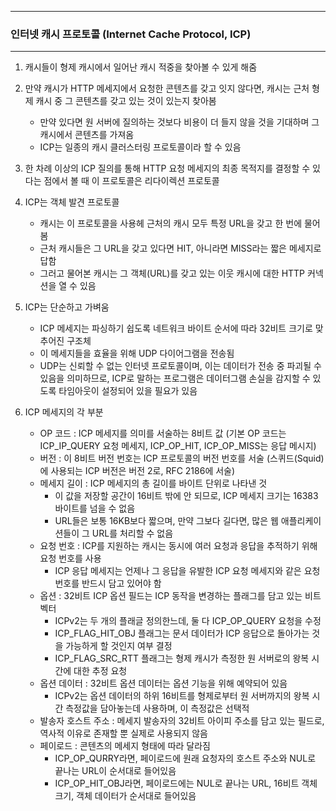 -----
### 인터넷 캐시 프로토콜 (Internet Cache Protocol, ICP)
-----
1. 캐시들이 형제 캐시에서 일어난 캐시 적중을 찾아볼 수 있게 해줌
2. 만약 캐시가 HTTP 메세지에서 요청한 콘텐츠를 갖고 잇지 않다면, 캐시는 근처 형제 캐시 중 그 콘텐츠를 갖고 있는 것이 있는지 찾아봄
   - 만약 있다면 원 서버에 질의하는 것보다 비용이 더 들지 않을 것을 기대하며 그 캐시에서 콘텐츠를 가져옴
   - ICP는 일종의 캐시 클러스터링 프로토콜이라 할 수 있음

3. 한 차례 이상의 ICP 질의를 통해 HTTP 요청 메세지의 최종 목적지를 결정할 수 있다는 점에서 볼 때 이 프로토콜은 리다이렉션 프로토콜
4. ICP는 객체 발견 프로토콜
   - 캐시는 이 프로토콜을 사용헤 근처의 캐시 모두 특정 URL을 갖고 한 번에 물어봄
   - 근처 캐시들은 그 URL을 갖고 있다면 HIT, 아니라면 MISS라는 짧은 메세지로 답함
   - 그러고 물어본 캐시는 그 객체(URL)를 갖고 있는 이웃 캐시에 대한 HTTP 커넥션을 열 수 있음

5. ICP는 단순하고 가벼움
   - ICP 메세지는 파싱하기 쉽도록 네트워크 바이트 순서에 따라 32비트 크기로 맞추어진 구조체
   - 이 메세지들을 효율을 위해 UDP 다이어그램을 전송됨
   - UDP는 신뢰할 수 없는 인터넷 프로토콜이며, 이는 데이터가 전송 중 파괴될 수 있음을 의미하므로, ICP로 말하는 프로그램은 데이터그램 손실을 감지할 수 있도록 타임아웃이 설정되어 있을 필요가 있음

6. ICP 메세지의 각 부분
   - OP 코드 : ICP 메세지를 의미를 서술하는 8비트 값 (기본 OP 코드는 ICP_IP_QUERY 요청 메세지, ICP_OP_HIT, ICP_OP_MISS는 응답 메시지)
   - 버전 : 이 8비트 버전 번호는 ICP 프로토콜의 버전 번호를 서술 (스퀴드(Squid)에 사용되는 ICP 버전은 버전 2로, RFC 2186에 서술)
   - 메세지 길이 : ICP 메세지의 총 길이를 바이트 단위로 나타낸 것
      + 이 값을 저장할 공간이 16비트 밖에 안 되므로, ICP 메세지 크기는 16383 바이트를 넘을 수 없음
      + URL들은 보통 16KB보다 짧으며, 만약 그보다 길다면, 많은 웹 애플리케이션들이 그 URL를 처리할 수 없음
   - 요청 번호 : ICP를 지원하는 캐시는 동시에 여러 요청과 응답을 추적하기 위해 요청 번호를 사용
      + ICP 응답 메세지는 언제나 그 응답을 유발한 ICP 요청 메세지와 같은 요청 번호를 반드시 담고 있어야 함
   - 옵션 : 32비트 ICP 옵션 필드는 ICP 동작을 변경하는 플래그를 담고 있는 비트 벡터
      + ICPv2는 두 개의 플래글 정의한느데, 둘 다 ICP_OP_QUERY 요청을 수정
      + ICP_FLAG_HIT_OBJ 플래그는 문서 데이터가 ICP 응답으로 돌아가는 것을 가능하게 할 것인지 여부 결정
      + ICP_FLAG_SRC_RTT 플래그는 형제 캐시가 측정한 원 서버로의 왕복 시간에 대한 추정 요청
   - 옵션 데이터 : 32비트 옵션 데이터는 옵션 기능을 위해 예약되어 있음
      + ICPv2는 옵션 데이터의 하위 16비트를 형제로부터 원 서버까지의 왕복 시간 측정값을 담아놓는데 사용하며, 이 측정값은 선택적
   - 발송자 호스트 주소 : 메세지 발송자의 32비트 아이피 주소를 담고 있는 필드로, 역사적 이유로 존재할 뿐 실제로 사용되지 않음
   - 페이로드 : 콘텐츠의 메세지 형태에 따라 달라짐
     + ICP_OP_QURRY라면, 페이로드에 원래 요청자의 호스트 주소와 NUL로 끝나는 URL이 순서대로 들어있음
     + ICP_OP_HIT_OBJ라면, 페이로드에는 NUL로 끝나는 URL, 16비트 객체 크기, 객체 데이터가 순서대로 들어있음
      
